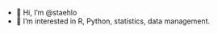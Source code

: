 - 👋 Hi, I’m @staehlo
- 👀 I’m interested in R, Python, statistics, data management.

<!---
staehlo/staehlo is a ✨ special ✨ repository because its `README.md` (this file) appears on your GitHub profile.
You can click the Preview link to take a look at your changes.
--->
